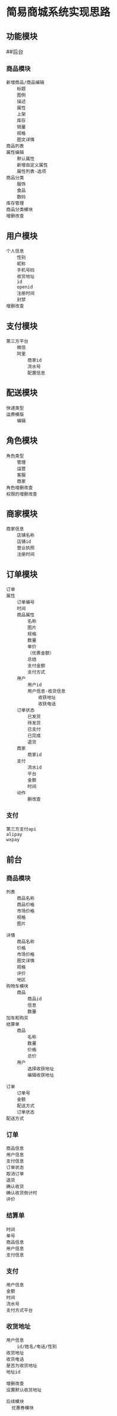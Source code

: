 # 简易商城系统实现思路

## 功能模块

##后台

### 商品模块
```
新增商品/商品编辑
	标题
	图例
	描述
	属性
	上架
	库存
	销量
	规格
	图文详情
商品列表
属性编辑
	默认属性
	新增自定义属性
	属性列表-选项
商品分类
	服饰
	食品
	数码
库存管理
商品分类模块
增删改查
```

## 用户模块
```
个人信息
	性别
	昵称
	手机号码
	收货地址
	id
	openid
	注册时间
	封禁
增删改查
```

## 支付模块
```
第三方平台
	微信
	阿里
		商家id
		流水号
		配置信息
```

## 配送模块
```
快递类型
运费模版
	编辑
```

## 角色模块

```
角色类型
	管理
	运营
	客服
	商家
角色增删改查
权限的增删改查
```

## 商家模块
```
商家信息
	店铺名称
	店铺id
	营业执照
	注册时间
```

## 订单模块
```
订单
属性
	订单编号
	时间
	商品属性
		名称
		图片
		规格
		数量
		单价
		（优惠金额）
		总结
		支付金额
		支付方式
	用户
		用户id
		用户信息-收货信息
			收获地址
			收获电话
	订单状态
		已发货
		待发货
		已支付
		已完成
		退货
	商家
		商家id
	支付
		流水id
		平台
		金额
		时间
	动作	
		删改查
```

### 支付
	第三方支付api
	alipay
	wxpay

## 前台

### 商品模块
``` 
列表
	商品名称
	商品价格
	市场价格
	规格
	图片

详情
	商品名称
	价格
	市场价格
	图文详情
	规格
	评价
	地区
购物车模块
	商品
		商品id
		信息
		数量
加车和购买
结算单
	商品
		名称
		数量
		价格
		总价
	用户
		选择收获地址
		编辑收获地址

订单 
	订单号
	金额
	配送方式
	订单状态
配送方式
```

### 订单
```
商品信息
用户信息
支付信息
订单状态
取消订单
退货
确认收货
确认收货倒计时
评价
```

### 结算单
```
时间
单号
商品信息
用户信息
支付信息
```

### 支付
```
用户信息
金额
时间
流水号
支付方式平台
```

### 收货地址
```
用户信息
	id/姓名/电话/性别
收货地址
收货电话
是否为收货地址
地址id

增删改查
设置默认收货地址
```

```
后续模块
  优惠券模块
```
